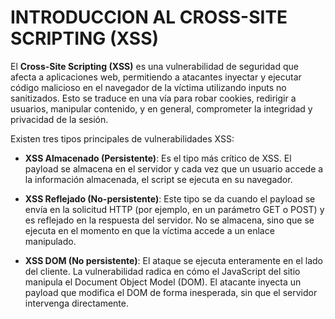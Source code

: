 # INTRODUCCION AL CROSS-SITE SCRIPTING (XSS)

El **Cross-Site Scripting (XSS)** es una vulnerabilidad de seguridad que afecta a aplicaciones web, permitiendo a atacantes inyectar y ejecutar código malicioso en el navegador de la víctima utilizando inputs no sanitizados. Esto se traduce en una vía para robar cookies, redirigir a usuarios, manipular contenido, y en general, comprometer la integridad y privacidad de la sesión.

Existen tres tipos principales de vulnerabilidades XSS:

* **XSS Almacenado (Persistente)**: Es el tipo más crítico de XSS. El payload se almacena en el servidor y cada vez que un usuario accede a la información almacenada, el script se ejecuta en su navegador.

* **XSS Reflejado (No-persistente)**: Este tipo se da cuando el payload se envía en la solicitud HTTP (por ejemplo, en un parámetro GET o POST) y es reflejado en la respuesta del servidor. No se almacena, sino que se ejecuta en el momento en que la víctima accede a un enlace manipulado.

* **XSS DOM (No persistente)**: El ataque se ejecuta enteramente en el lado del cliente. La vulnerabilidad radica en cómo el JavaScript del sitio manipula el Document Object Model (DOM). El atacante inyecta un payload que modifica el DOM de forma inesperada, sin que el servidor intervenga directamente.